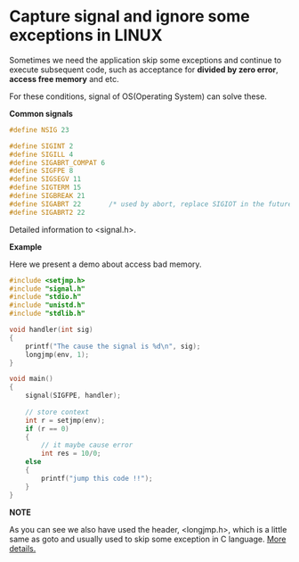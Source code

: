 # Capture signal and ignore some exceptions in LINUX

Sometimes we need the application skip some exceptions and continue to execute subsequent code, such as acceptance for **divided by zero error**, **access free memory** and etc. 

For these conditions, signal of OS(Operating System) can solve these.

**Common signals**

```c
#define NSIG 23

#define SIGINT 2
#define SIGILL 4
#define SIGABRT_COMPAT 6
#define SIGFPE 8
#define SIGSEGV 11
#define SIGTERM 15
#define SIGBREAK 21
#define SIGABRT 22       /* used by abort, replace SIGIOT in the future */
#define SIGABRT2 22

```

Detailed information to <signal.h>.

**Example**

Here we present a demo about access bad memory.

```c
#include <setjmp.h>
#include "signal.h"
#include "stdio.h"
#include "unistd.h"
#include "stdlib.h"

void handler(int sig)
{
    printf("The cause the signal is %d\n", sig);
    longjmp(env, 1);
}

void main()
{
    signal(SIGFPE, handler);
    
    // store context
    int r = setjmp(env);
    if (r == 0)
    {
        // it maybe cause error
        int res = 10/0;
    else
    {
        printf("jump this code !!");
    }
}
```



**NOTE**

As you can see we also have used the header, <longjmp.h>, which is a little same as goto and usually used to skip some exception in C language. [More details.](https://docs.microsoft.com/en-us/cpp/c-runtime-library/reference/longjmp?view=msvc-170)

